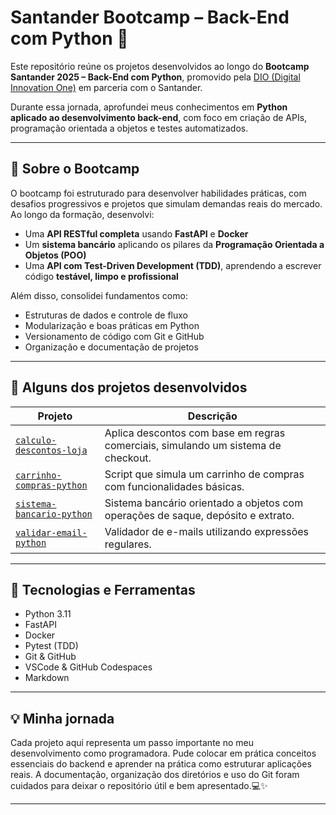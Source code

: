 # Santander Bootcamp – Back-End com Python 🚀

Este repositório reúne os projetos desenvolvidos ao longo do **Bootcamp Santander 2025 – Back-End com Python**, promovido pela [DIO (Digital Innovation One)](https://www.dio.me/) em parceria com o Santander.

Durante essa jornada, aprofundei meus conhecimentos em **Python aplicado ao desenvolvimento back-end**, com foco em criação de APIs, programação orientada a objetos e testes automatizados.

---

## 🌟 Sobre o Bootcamp

O bootcamp foi estruturado para desenvolver habilidades práticas, com desafios progressivos e projetos que simulam demandas reais do mercado. Ao longo da formação, desenvolvi:

- Uma **API RESTful completa** usando **FastAPI** e **Docker**  
- Um **sistema bancário** aplicando os pilares da **Programação Orientada a Objetos (POO)**  
- Uma **API com Test-Driven Development (TDD)**, aprendendo a escrever código **testável, limpo e profissional**

Além disso, consolidei fundamentos como:

- Estruturas de dados e controle de fluxo
- Modularização e boas práticas em Python
- Versionamento de código com Git e GitHub
- Organização e documentação de projetos

---

## 📁 Alguns dos projetos desenvolvidos

| Projeto | Descrição |
|--------|-----------|
| [`calculo-descontos-loja`](./calculo-descontos-loja) | Aplica descontos com base em regras comerciais, simulando um sistema de checkout. |
| [`carrinho-compras-python`](./carrinho-compras-python) | Script que simula um carrinho de compras com funcionalidades básicas. |
| [`sistema-bancario-python`](./sistema-bancario-python) | Sistema bancário orientado a objetos com operações de saque, depósito e extrato. |
| [`validar-email-python`](./validar-email-python) | Validador de e-mails utilizando expressões regulares. |

---

## 🧰 Tecnologias e Ferramentas

- Python 3.11
- FastAPI
- Docker
- Pytest (TDD)
- Git & GitHub
- VSCode & GitHub Codespaces
- Markdown

---

## 💡 Minha jornada

Cada projeto aqui representa um passo importante no meu desenvolvimento como programadora. Pude colocar em prática conceitos essenciais do backend e aprender na prática como estruturar aplicações reais. A documentação, organização dos diretórios e uso do Git foram cuidados para deixar o repositório útil e bem apresentado.💻✨

---

